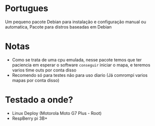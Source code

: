 # Portugues

Um pequeno pacote Debian para instalação e configuração manual ou automatica, Pacote para distros baseadas em Debian 

# Notas

- Como se trata de uma cpu emulada, nesse pacote temos que ter paciencia em esperar o software `conseguir` iniciar o mapa, e teremos varios time outs por conta disso
- Recomendo só para testes não para uso diario (Já comrompi varios mapas por conta disso)

# Testado a onde?

- Linux Deploy (Motorola Moto G7 Plus - Root)
- RespBerry pi 3B+